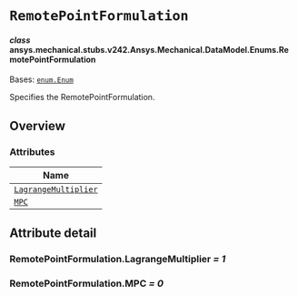 # `RemotePointFormulation`

<a id="ansys.mechanical.stubs.v242.Ansys.Mechanical.DataModel.Enums.RemotePointFormulation"></a>

#### *class* ansys.mechanical.stubs.v242.Ansys.Mechanical.DataModel.Enums.RemotePointFormulation

Bases: [`enum.Enum`](https://docs.python.org/3/library/enum.html#enum.Enum)

Specifies the RemotePointFormulation.

<!-- !! processed by numpydoc !! -->

<a id="overview"></a>

## Overview

### Attributes

| Name |
| ---------------------------------------------------------------------------------------------------------------------------------------------------- |
| [`LagrangeMultiplier`](#RemotePointFormulation.LagrangeMultiplier) |
| [`MPC`](#RemotePointFormulation.MPC) |

<a id="attribute-detail"></a>

## Attribute detail

<a id="RemotePointFormulation.LagrangeMultiplier"></a>

### RemotePointFormulation.LagrangeMultiplier *= 1*

<a id="RemotePointFormulation.MPC"></a>

### RemotePointFormulation.MPC *= 0*


